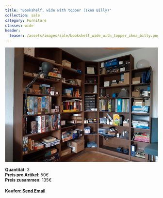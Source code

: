 ```yaml
---
title: "Bookshelf, wide with topper (Ikea Billy)"
collection: sale
category: Furniture
classes: wide
header: 
  teaser: /assets/images/sale/bookshelf_wide_with_topper_ikea_billy.png
---
```




<a href="">
  <img src="/assets/images/sale/bookshelf_wide_with_topper_ikea_billy.png" alt="Bookshelf, wide with topper (Ikea Billy)">
</a>

   **Quantit&#228;t**: 3  
   **Preis pro Artikel**: 50€  
   **Preis zusammen**: 135€  


#### Kaufen:<a href = "mailto: digitaldasler@gmail.com?subject = Bookshelf, wide with topper (Ikea Billy)"> Send Email </a>

